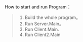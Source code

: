 How to start and run Program：    
 >  1. Build the whole program。     
 >  2. Run Server.Main。   
 >  3. Run Client.Main.
 >  4. Run Client2.Main
